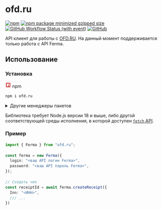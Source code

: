 # ofd.ru
[![npm](https://img.shields.io/npm/v/ofd.ru)](https://npmjs.com/package/ofd.ru)
[![npm package minimized gzipped size](https://deno.bundlejs.com/?q=ofd.ru&badge=detailed&badge-style=for-the-badge)](https://bundlejs.com/?q=ofd.ru)
[![GitHub Workflow Status (with event)](https://img.shields.io/github/actions/workflow/status/MonsterDeveloper/ofd.ru/publish-to-npm.yml)](https://github.com/MonsterDeveloper/ofd.ru/actions/workflows/publish-to-npm.yml)
[![GitHub](https://img.shields.io/github/license/MonsterDeveloper/ofd.ru)](https://github.com/MonsterDeveloper/ofd.ru/blob/main/LICENSE)


API клиент для работы с [OFD.RU](https://ofd.ru/razrabotchikam). На данный момент поддерживается только работа с API Ferma.

## Использование

### Установка
<img height="18" src="https://raw.githubusercontent.com/PKief/vscode-material-icon-theme/main/icons/npm.svg"> npm

```bash
npm i ofd.ru
```
<details>
  <summary>Другие менеджеры пакетов</summary>

  <img height="18" src="https://raw.githubusercontent.com/PKief/vscode-material-icon-theme/main/icons/pnpm.svg"> pnpm

  ```bash
  pnpm add ofd.ru
  ```

  <img height="18" src="https://raw.githubusercontent.com/PKief/vscode-material-icon-theme/main/icons/yarn.svg"> Yarn

  ```bash
  yarn add ofd.ru
  ```

  <img height="18" src="https://raw.githubusercontent.com/PKief/vscode-material-icon-theme/main/icons/bun.svg"> bun

  ```bash
  bun add ofd.ru
  ```

  <img height="18" src="https://raw.githubusercontent.com/PKief/vscode-material-icon-theme/main/icons/deno.svg"> Deno

  ```typescript
  import { Moysklad } from "https://esm.sh/ofd.ru";
  ```
</details>

Библиотека требует Node.js версии 18 и выше, либо другой соответствующей среды исполнения, в которой доступен [`fetch` API](https://developer.mozilla.org/en-US/docs/Web/API/fetch).

### Пример
```typescript
import { Ferma } from "ofd.ru";

const ferma = new Ferma({
  login: "<ваш API логин Ferma>",
  password: "<ваш API пароль Ferma>",
});

// Создать чек
const receiptId = await ferma.createReceipt({
  Inn: "<ИНН>",
  /// ...
})
```